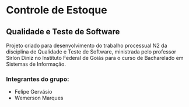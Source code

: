 # Controle de Estoque
## Qualidade e Teste de Software


Projeto criado para desenvolvimento do trabalho processual N2 da disciplina de Qualidade e Teste de Software, ministrada pelo professor Sirlon Diniz no Instituto Federal de Goiás para o curso de Bacharelado em Sistemas de Informação.

### Integrantes do grupo:
* Felipe Gervásio
* Wemerson Marques
